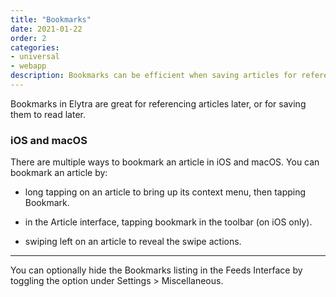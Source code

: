 ```yaml
---
title: "Bookmarks"
date: 2021-01-22
order: 2
categories: 
- universal 
- webapp
description: Bookmarks can be efficient when saving articles for referencing later, or reading later. 
---
```


Bookmarks in Elytra are great for referencing articles later, or for saving them to read later. 

### iOS and macOS  

There are multiple ways to bookmark an article in iOS and macOS. You can bookmark an article by: 

- long tapping on an article to bring up its context menu, then tapping Bookmark. 

- in the Article interface, tapping bookmark in the toolbar (on iOS only). 

- swiping left on an article to reveal the swipe actions. 

----

You can optionally hide the Bookmarks listing in the Feeds Interface by toggling the option under Settings > Miscellaneous. 
